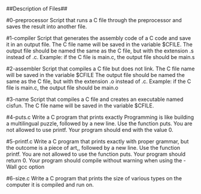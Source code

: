 ##Description of Files##

#0-preprocessor Script that runs a C file through the preprocessor and saves the result into another file.

#1-compiler Script that generates the assembly code of a C code and save it in an output file. The C file name will be saved in the variable $CFILE. The output file should be named the same as the C file, but with the extension .s instead of .c. Example: if the C file is main.c, the output file should be main.s

#2-assembler Script that compiles a C file but does not link. The C file name will be saved in the variable $CFILE The output file should be named the same as the C file, but with the extension .o instead of .c. Example: if the C file is main.c, the output file should be main.o

#3-name Script that compiles a C file and creates an executable named cisfun. The C file name will be saved in the variable $CFILE.

#4-puts.c Write a C program that prints exactly Programming is like building a multilingual puzzle, followed by a new line. Use the function puts. You are not allowed to use printf. Your program should end with the value 0.

#5-printf.c Write a C program that prints exactly with proper grammar, but the outcome is a piece of art,, followed by a new line. Use the function printf. You are not allowed to use the function puts. Your program should return 0. Your program should compile without warning when using the -Wall gcc option

#6-size.c Write a C program that prints the size of various types on the computer it is compiled and run on.
